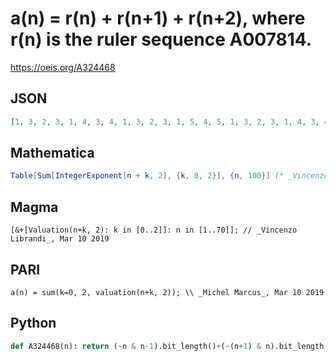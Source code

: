 # a\(n\) \= r\(n\) \+ r\(n\+1\) \+ r\(n\+2\), where r\(n\) is the ruler sequence A007814\.
https://oeis.org/A324468
## JSON
```JSON
[1, 3, 2, 3, 1, 4, 3, 4, 1, 3, 2, 3, 1, 5, 4, 5, 1, 3, 2, 3, 1, 4, 3, 4, 1, 3, 2, 3, 1, 6, 5, 6, 1, 3, 2, 3, 1, 4, 3, 4, 1, 3, 2, 3, 1, 5, 4, 5, 1, 3, 2, 3, 1, 4, 3, 4, 1, 3, 2, 3, 1, 7, 6, 7, 1, 3, 2, 3, 1, 4, 3, 4, 1, 3, 2, 3, 1, 5, 4, 5, 1, 3, 2, 3, 1]
```
## Mathematica
```Mathematica
Table[Sum[IntegerExponent[n + k, 2], {k, 0, 2}], {n, 100}] (* _Vincenzo Librandi_, Mar 10 2019 *)
```
## Magma
```Magma
[&+[Valuation(n+k, 2): k in [0..2]]: n in [1..70]]; // _Vincenzo Librandi_, Mar 10 2019
```
## PARI
```PARI
a(n) = sum(k=0, 2, valuation(n+k, 2)); \\ _Michel Marcus_, Mar 10 2019
```
## Python
```Python
def A324468(n): return (~n & n-1).bit_length()+(~(n+1) & n).bit_length()+(~(n+2) & n+1).bit_length() # _Chai Wah Wu_, Jul 01 2022
```
